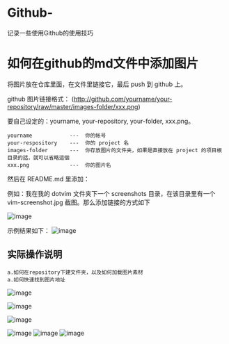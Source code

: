 # Github-
记录一些使用Github的使用技巧
# 如何在github的md文件中添加图片
将图片放在仓库里面，在文件里链接它，最后 push 到 github 上。

github 图片链接格式：
(http://github.com/yourname/your-repository/raw/master/images-folder/xxx.png)

要自己设定的：yourname, your-repository, your-folder, xxx.png。

    yourname            ---  你的帐号
    your-respository    ---  你的 project 名
    images-folder       ---  你存放图片的文件夹，如果是直接放在 project 的项目根目录的話，就可以省略這個
    xxx.png             ---  你的图片名

然后在 README.md 里添加：

例如：我在我的 dotvim 文件夹下一个 screenshots 目录，在该目录里有一个 vim-screenshot.jpg 截图。那么添加链接的方式如下

 ![image](https://github.com/ButBueatiful/dotvim/raw/master/screenshots/vim-screenshot.jpg)
 
 示例结果如下：
![image](https://github.com/yuchengstudio/Github-/raw/master/pictures/111.jpg)
## 实际操作说明
    a.如何在repository下建文件夹，以及如何加载图片素材
    a.如何快速找到图片地址
![image](https://github.com/yuchengstudio/Github-/blob/master/pictures/%E5%88%9B%E5%BB%BA%E6%96%87%E4%BB%B6%E5%A4%B91.png)

![image](https://github.com/yuchengstudio/Github-/blob/master/pictures/%E5%88%9B%E5%BB%BA%E6%96%87%E4%BB%B6%E5%A4%B92.png)

![image](https://github.com/yuchengstudio/Github-/blob/master/pictures/%E6%96%87%E4%BB%B6%E5%88%9B%E5%BB%BA%E7%A4%BA%E4%BE%8Ba.png)

![image](https://github.com/yuchengstudio/Github-/blob/master/pictures/%E7%A4%BA%E4%BE%8B%E5%9B%BE%E7%89%873.png)
![image](https://github.com/yuchengstudio/Github-/blob/master/pictures/%E7%A4%BA%E4%BE%8B%E5%9B%BE%E7%89%872.png)
![image](https://github.com/yuchengstudio/Github-/blob/master/pictures/insert_picture_command.png)


